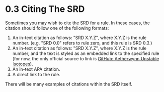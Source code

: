 # 0.3 Citing The SRD

Sometimes you may wish to cite the SRD for a rule. In these cases, the citation should follow one of the following formats:
1. An in-text citation as follows: "SRD X.Y.Z", where X.Y.Z is the rule number. (e.g. "SRD 0.0" refers to rule zero, and this rule is SRD 0.3.)
2. An in-text citation as follows: "SRD X.Y.Z", where X.Y.Z is the rule number, and the text is styled as an embedded link to the specified rule (for now, the only official source to link is [GitHub: Aetherwynn Unstable Isotopes][GH]).
3. An in-text APA citation.  <!-- This is just a joke. Don't do this. -->
4. A direct link to the rule.

There will be many examples of citations within the SRD itself.

[GH]: https://github.com/plurb/Aetherwynn-Unstable-Isotopes
